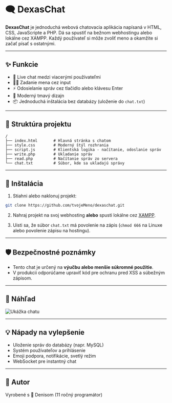 # 🗨️ DexasChat

**DexasChat** je jednoduchá webová chatovacia aplikácia napísaná v HTML, CSS, JavaScripte a PHP. Dá sa spustiť na bežnom webhostingu alebo lokálne cez XAMPP. Každý používateľ si môže zvoliť meno a okamžite si začať písať s ostatnými.

---

## ✨ Funkcie

- 💬 Live chat medzi viacerými používateľmi
- 🧑‍💻 Zadanie mena cez input
- ⚡ Odosielanie správ cez tlačidlo alebo klávesu Enter
- 🎨 Moderný tmavý dizajn
- 📦 Jednoduchá inštalácia bez databázy (uloženie do `chat.txt`)

---

## 📁 Struktúra projektu

```
/
├── index.html       # Hlavná stránka s chatom
├── style.css        # Moderný štýl rozhrania
├── script.js        # Klientská logika - načítanie, odoslanie správ
├── write.php        # Ukladanie správ
├── read.php         # Načítanie správ zo servera
└── chat.txt         # Súbor, kde sa ukladajú správy
```

---

## 🚀 Inštalácia

1. Stiahni alebo naklonuj projekt:
```bash
git clone https://github.com/tvojeMeno/dexaschat.git
```

2. Nahraj projekt na svoj webhosting **alebo** spusti lokálne cez [XAMPP](https://www.apachefriends.org/index.html).

3. Uisti sa, že súbor `chat.txt` má povolenie na zápis (`chmod 666` na Linuxe alebo povolenie zápisu na hostingu).

---

## 🛡️ Bezpečnostné poznámky

- Tento chat je určený na **výučbu alebo menšie súkromné použitie**.
- V produkcii odporúčame upraviť kód pre ochranu pred XSS a súbežným zápisom.

---

## 📸 Náhľad

![Ukážka chatu](https://via.placeholder.com/600x300?text=DexasChat+Preview)

---

## 💡 Nápady na vylepšenie

- Uloženie správ do databázy (napr. MySQL)
- Systém používateľov a prihlásenie
- Emoji podpora, notifikácie, svetlý režim
- WebSocket pre instantný chat

---

## 🧠 Autor

Vyrobené s 💚 Denisom (11 ročný programátor)
